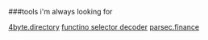 ###tools i'm always looking for 

[4byte.directory](https://www.4byte.directory/)
[functino selector decoder](https://function-selector-decoder.vercel.app/)
[parsec.finance](https://parsec.finance) 

